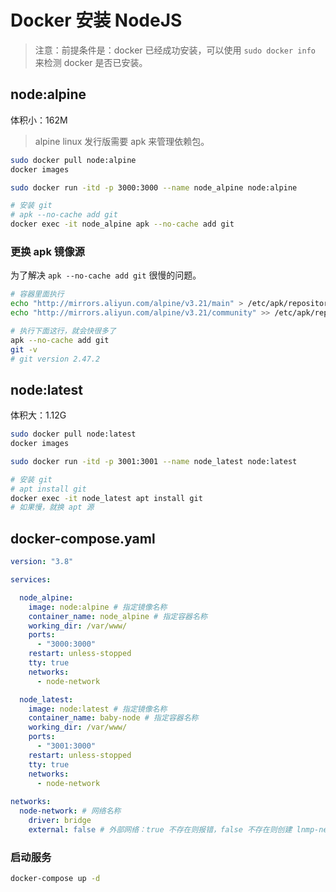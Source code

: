 # Docker 安装 NodeJS

> 注意：前提条件是：docker 已经成功安装，可以使用 `sudo docker info` 来检测 docker 是否已安装。

## node:alpine

体积小：162M

> alpine linux 发行版需要 apk 来管理依赖包。

```sh
sudo docker pull node:alpine
docker images

sudo docker run -itd -p 3000:3000 --name node_alpine node:alpine

# 安装 git
# apk --no-cache add git
docker exec -it node_alpine apk --no-cache add git
```

### 更换 apk 镜像源

为了解决 `apk --no-cache add git` 很慢的问题。

```sh
# 容器里面执行
echo "http://mirrors.aliyun.com/alpine/v3.21/main" > /etc/apk/repositories
echo "http://mirrors.aliyun.com/alpine/v3.21/community" >> /etc/apk/repositories

# 执行下面这行，就会快很多了
apk --no-cache add git
git -v
# git version 2.47.2
```

## node:latest

体积大：1.12G

```sh
sudo docker pull node:latest
docker images

sudo docker run -itd -p 3001:3001 --name node_latest node:latest

# 安装 git
# apt install git
docker exec -it node_latest apt install git
# 如果慢，就换 apt 源
```

## docker-compose.yaml

```yaml
version: "3.8"

services:

  node_alpine:
    image: node:alpine # 指定镜像名称
    container_name: node_alpine # 指定容器名称
    working_dir: /var/www/
    ports:
      - "3000:3000"
    restart: unless-stopped
    tty: true
    networks:
      - node-network

  node_latest:
    image: node:latest # 指定镜像名称
    container_name: baby-node # 指定容器名称
    working_dir: /var/www/
    ports:
      - "3001:3000"
    restart: unless-stopped
    tty: true
    networks:
      - node-network
      
networks:
  node-network: # 网络名称
    driver: bridge
    external: false # 外部网络：true 不存在则报错，false 不存在则创建 lnmp-network

```

### 启动服务

```sh
docker-compose up -d
```

